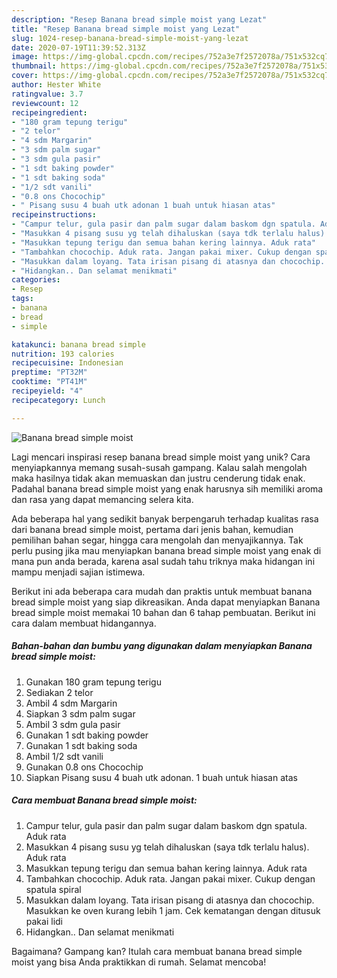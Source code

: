 ```yaml
---
description: "Resep Banana bread simple moist yang Lezat"
title: "Resep Banana bread simple moist yang Lezat"
slug: 1024-resep-banana-bread-simple-moist-yang-lezat
date: 2020-07-19T11:39:52.313Z
image: https://img-global.cpcdn.com/recipes/752a3e7f2572078a/751x532cq70/banana-bread-simple-moist-foto-resep-utama.jpg
thumbnail: https://img-global.cpcdn.com/recipes/752a3e7f2572078a/751x532cq70/banana-bread-simple-moist-foto-resep-utama.jpg
cover: https://img-global.cpcdn.com/recipes/752a3e7f2572078a/751x532cq70/banana-bread-simple-moist-foto-resep-utama.jpg
author: Hester White
ratingvalue: 3.7
reviewcount: 12
recipeingredient:
- "180 gram tepung terigu"
- "2 telor"
- "4 sdm Margarin"
- "3 sdm palm sugar"
- "3 sdm gula pasir"
- "1 sdt baking powder"
- "1 sdt baking soda"
- "1/2 sdt vanili"
- "0.8 ons Chocochip"
- " Pisang susu 4 buah utk adonan 1 buah untuk hiasan atas"
recipeinstructions:
- "Campur telur, gula pasir dan palm sugar dalam baskom dgn spatula. Aduk rata"
- "Masukkan 4 pisang susu yg telah dihaluskan (saya tdk terlalu halus). Aduk rata"
- "Masukkan tepung terigu dan semua bahan kering lainnya. Aduk rata"
- "Tambahkan chocochip. Aduk rata. Jangan pakai mixer. Cukup dengan spatula spiral"
- "Masukkan dalam loyang. Tata irisan pisang di atasnya dan chocochip. Masukkan ke oven kurang lebih 1 jam. Cek kematangan dengan ditusuk pakai lidi"
- "Hidangkan.. Dan selamat menikmati"
categories:
- Resep
tags:
- banana
- bread
- simple

katakunci: banana bread simple 
nutrition: 193 calories
recipecuisine: Indonesian
preptime: "PT32M"
cooktime: "PT41M"
recipeyield: "4"
recipecategory: Lunch

---
```



![Banana bread simple moist](https://img-global.cpcdn.com/recipes/752a3e7f2572078a/751x532cq70/banana-bread-simple-moist-foto-resep-utama.jpg)

Lagi mencari inspirasi resep banana bread simple moist yang unik? Cara menyiapkannya memang susah-susah gampang. Kalau salah mengolah maka hasilnya tidak akan memuaskan dan justru cenderung tidak enak. Padahal banana bread simple moist yang enak harusnya sih memiliki aroma dan rasa yang dapat memancing selera kita.

Ada beberapa hal yang sedikit banyak berpengaruh terhadap kualitas rasa dari banana bread simple moist, pertama dari jenis bahan, kemudian pemilihan bahan segar, hingga cara mengolah dan menyajikannya. Tak perlu pusing jika mau menyiapkan banana bread simple moist yang enak di mana pun anda berada, karena asal sudah tahu triknya maka hidangan ini mampu menjadi sajian istimewa.




Berikut ini ada beberapa cara mudah dan praktis untuk membuat banana bread simple moist yang siap dikreasikan. Anda dapat menyiapkan Banana bread simple moist memakai 10 bahan dan 6 tahap pembuatan. Berikut ini cara dalam membuat hidangannya.

<!--inarticleads1-->

##### Bahan-bahan dan bumbu yang digunakan dalam menyiapkan Banana bread simple moist:

1. Gunakan 180 gram tepung terigu
1. Sediakan 2 telor
1. Ambil 4 sdm Margarin
1. Siapkan 3 sdm palm sugar
1. Ambil 3 sdm gula pasir
1. Gunakan 1 sdt baking powder
1. Gunakan 1 sdt baking soda
1. Ambil 1/2 sdt vanili
1. Gunakan 0.8 ons Chocochip
1. Siapkan  Pisang susu 4 buah utk adonan. 1 buah untuk hiasan atas




<!--inarticleads2-->

##### Cara membuat Banana bread simple moist:

1. Campur telur, gula pasir dan palm sugar dalam baskom dgn spatula. Aduk rata
1. Masukkan 4 pisang susu yg telah dihaluskan (saya tdk terlalu halus). Aduk rata
1. Masukkan tepung terigu dan semua bahan kering lainnya. Aduk rata
1. Tambahkan chocochip. Aduk rata. Jangan pakai mixer. Cukup dengan spatula spiral
1. Masukkan dalam loyang. Tata irisan pisang di atasnya dan chocochip. Masukkan ke oven kurang lebih 1 jam. Cek kematangan dengan ditusuk pakai lidi
1. Hidangkan.. Dan selamat menikmati




Bagaimana? Gampang kan? Itulah cara membuat banana bread simple moist yang bisa Anda praktikkan di rumah. Selamat mencoba!
